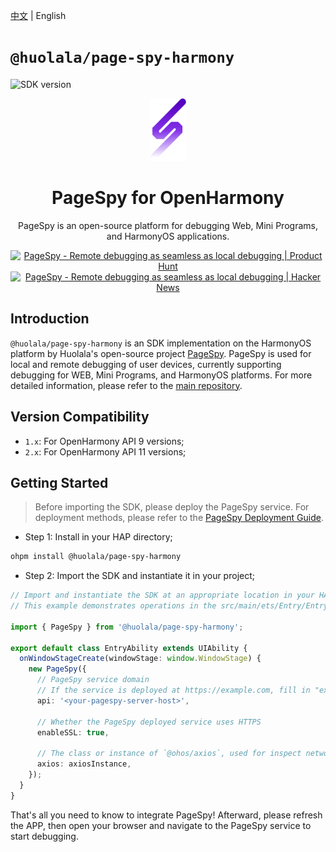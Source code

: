 [page-spy-web]: https://github.com/HuolalaTech/page-spy-web.git 'page-spy-web'
[sdk-version]: https://harmony.blucas.me/badge/version/@huolala/page-spy-harmony
[sdk-size]: https://harmony.blucas.me/badge/size/@huolala/page-spy-harmony

[中文](./README.md) | English

# `@huolala/page-spy-harmony`

![SDK version][sdk-version]

<div align="center">
    <img src="./logo.svg" height="100" />

  <h1>PageSpy for OpenHarmony</h1>
  <p>PageSpy is an open-source platform for debugging Web, Mini Programs, and HarmonyOS applications.</p>

<a href="https://www.producthunt.com/posts/pagespy?utm_source=badge-featured&utm_medium=badge&utm_souce=badge-pagespy" target="_blank"><img src="https://api.producthunt.com/widgets/embed-image/v1/featured.svg?post_id=429852&theme=light" alt="PageSpy - Remote debugging as seamless as local debugging | Product Hunt" height="36" /></a> <a href="https://news.ycombinator.com/item?id=38679798" target="_blank"><img src="https://hackernews-badge.vercel.app/api?id=38679798" alt="PageSpy - Remote debugging as seamless as local debugging | Hacker News" height="36" /></a>

</div>

## Introduction

`@huolala/page-spy-harmony` is an SDK implementation on the HarmonyOS platform by Huolala's open-source project [PageSpy][page-spy-web]. PageSpy is used for local and remote debugging of user devices, currently supporting debugging for WEB, Mini Programs, and HarmonyOS platforms. For more detailed information, please refer to the [main repository][page-spy-web].

## Version Compatibility

- `1.x`: For OpenHarmony API 9 versions;
- `2.x`: For OpenHarmony API 11 versions;

## Getting Started

> Before importing the SDK, please deploy the PageSpy service. For deployment methods, please refer to the [PageSpy Deployment Guide](https://github.com/HuolalaTech/page-spy-web/?tab=readme-ov-file#how-to-use).

- Step 1: Install in your HAP directory;

```bash
ohpm install @huolala/page-spy-harmony
```

- Step 2: Import the SDK and instantiate it in your project;

```ts
// Import and instantiate the SDK at an appropriate location in your HAP
// This example demonstrates operations in the src/main/ets/Entry/EntryAbility.ts file

import { PageSpy } from '@huolala/page-spy-harmony';

export default class EntryAbility extends UIAbility {
  onWindowStageCreate(windowStage: window.WindowStage) {
    new PageSpy({
      // PageSpy service domain
      // If the service is deployed at https://example.com, fill in "example.com"
      api: '<your-pagespy-server-host>',

      // Whether the PageSpy deployed service uses HTTPS
      enableSSL: true,

      // The class or instance of `@ohos/axios`, used for inspect network info
      axios: axiosInstance,
    });
  }
}
```

That's all you need to know to integrate PageSpy! Afterward, please refresh the APP, then open your browser and navigate to the PageSpy service to start debugging.

